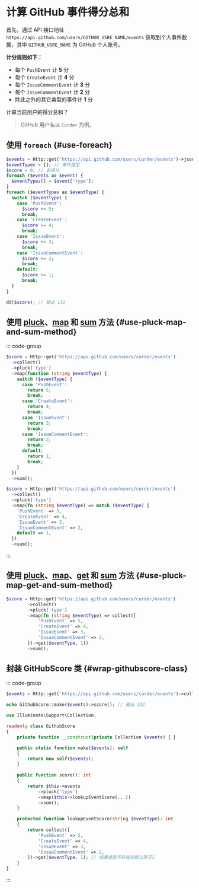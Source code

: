 # 计算 GitHub 事件得分总和

首先，通过 API 接口地址 `https://api.github.com/users/GITHUB_USRE_NAME/events` 获取到个人事件数据，其中 `GITHUB_USRE_NAME` 为 GitHub 个人账号。

**计分规则如下：**

- 每个 `PushEvent` 计 **5** 分
- 每个 `CreateEvent` 计 **4** 分
- 每个 `IssueCommentEvent` 计 **3** 分
- 每个 `IssueCommentEvent` 计 **2** 分
- 除此之外的其它类型的事件计 **1** 分

计算当前用户的得分总和？

> GitHub 用户名以 `Curder` 为例。

## 使用 `foreach` {#use-foreach}

```php
$events = Http::get('https://api.github.com/users/curder/events')->json();
$eventTypes = []; // 事件类型
$score = 0; // 总得分
foreach ($events as $event) {
  $eventTypes[] = $event['type'];
}
foreach ($eventTypes as $eventType) {
  switch ($eventType) {
    case 'PushEvent':
      $score += 5;
      break;
    case 'CreateEvent':
      $score += 4;
      break;
    case 'IssueEvent':
      $score += 3;
      break;
    case 'IssueCommentEvent':
      $score += 2;
      break;
    default:
      $score += 1;
      break;
  }
}

dd($score); // 输出 132
```

## 使用 [pluck](../pluck.md)、[map](../map.md) 和 [sum](../sum.md) 方法 {#use-pluck-map-and-sum-method}

::: code-group

```php [PHP switch]
$score = Http::get('https://api.github.com/users/curder/events')
  ->collect()
  ->pluck('type')
  ->map(function (string $eventType) {
    switch ($eventType) {
      case 'PushEvent':
        return 5;
        break;
      case 'CreateEvent':
        return 4;
        break;
      case 'IssueEvent':
        return 3;
        break;
      case 'IssueCommentEvent':
        return 2;
        break;
      default:
        return 1;
        break;
    }
  })
  ->sum();
```

```php [PHP great than 8.0 match]
$score = Http::get('https://api.github.com/users/curder/events')
  ->collect()
  ->pluck('type')
  ->map(fn (string $eventType) => match ($eventType) {
    'PushEvent' => 5,
    'CreateEvent' => 4,
    'IssueEvent' => 3,
    'IssueCommentEvent' => 2,
    default => 1,
  })
  ->sum();
```

:::

## 使用 [pluck](../pluck.md)、[map](../map.md)、[get](../get.md) 和 [sum](../sum.md) 方法 {#use-pluck-map-get-and-sum-method}

```php
$score = Http::get('https://api.github.com/users/curder/events')
        ->collect()
        ->pluck('type')
        ->map(fn (string $eventType) => collect([
            'PushEvent' => 5,
            'CreateEvent' => 4,
            'IssueEvent' => 3,
            'IssueCommentEvent' => 2,
        ])->get($eventType, 1))
        ->sum();
```

## 封装 GitHubScore 类 {#wrap-githubscore-class}

::: code-group

```php [获取总分]
$events = Http::get('https://api.github.com/users/curder/events')->collect();

echo GithubScore::make($events)->score(); // 输出 132
```

```php [封装 GithubScore 类]
use Illuminate\Support\Collection;

readonly class GithubScore
{
    private function __construct(private Collection $events) { }

    public static function make($events): self
    {
        return new self($events);
    }

    public function score(): int
    {
        return $this->events
            ->pluck('type')
            ->map($this->lookupEventScore(...))
            ->sum();
    }

    protected function lookupEventScore(string $eventType): int
    {
        return collect([
            'PushEvent' => 5,
            'CreateEvent' => 4,
            'IssueEvent' => 3,
            'IssueCommentEvent' => 2,
        ])->get($eventType, 1); // 如果类型不存在则默认等于1
    }
}
```

:::
